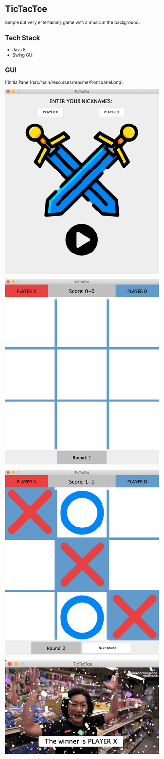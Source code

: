 # TicTacToe
Simple but very entertaining game with a music in the background.

## Tech Stack
- Java 8
- Swing GUI

## GUI

![initialPanel](src/main/resources/readme/front panel.png)

![initialPanel](src/main/resources/readme/names.png)

![initialPanel](src/main/resources/readme/board.png)

![initialPanel](src/main/resources/readme/game.png)

![initialPanel](src/main/resources/readme/winner.png)
